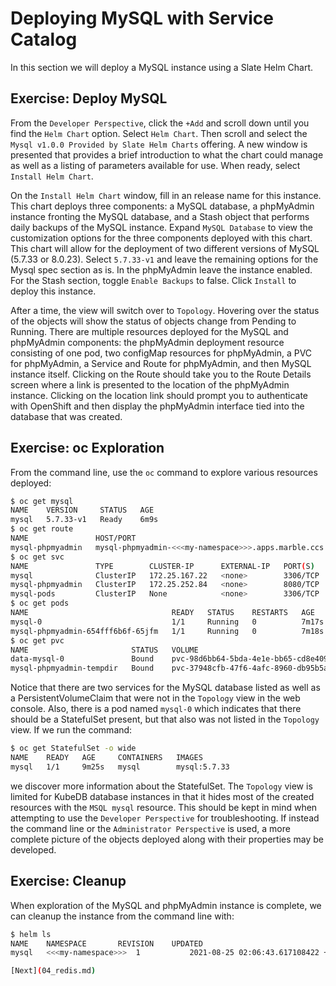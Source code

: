 # Deploying MySQL with Service Catalog

In this section we will deploy a MySQL instance using a Slate Helm Chart.

## Exercise: Deploy MySQL

From the `Developer Perspective`, click the `+Add` and scroll down until you find the `Helm Chart` option. Select `Helm Chart`. Then scroll and select the `Mysql v1.0.0 Provided by Slate Helm Charts` offering. A new window is presented that provides a brief introduction to what the chart could manage as well as a listing of parameters available for use. When ready, select `Install Helm Chart`.

On the `Install Helm Chart` window, fill in an release name for this instance. This chart deploys three components: a MySQL database, a phpMyAdmin instance fronting the MySQL database, and a Stash object that performs daily backups of the MySQL instance. Expand `MySQL Database` to view the customization options for the three components deployed with this chart. This chart will allow for the deployment of two different versions of MySQL (5.7.33 or 8.0.23). Select `5.7.33-v1` and leave the remaining options for the Mysql spec section as is. In the phpMyAdmin leave the instance enabled. For the Stash section, toggle `Enable Backups` to false. Click `Install` to deploy this instance.

After a time, the view will switch over to `Topology`. Hovering over the status of the objects will show the status of objects change from Pending to Running. There are multiple resources deployed for the MySQL and phpMyAdmin components: the phpMyAdmin deployment resource consisting of one pod, two configMap resources for phpMyAdmin, a PVC for phpMyAdmin, a Service and Route for phpMyAdmin, and then MySQL instance itself. Clicking on the Route should take you to the Route Details screen where a link is presented to the location of the phpMyAdmin instance. Clicking on the location link should prompt you to authenticate with OpenShift and then display the phpMyAdmin interface tied into the database that was created.

## Exercise: oc Exploration

From the command line, use the `oc` command to explore various resources deployed:

```bash
$ oc get mysql
NAME    VERSION     STATUS   AGE
mysql   5.7.33-v1   Ready    6m9s
$ oc get route
NAME               HOST/PORT                                                 PATH   SERVICES           PORT    TERMINATION     WILDCARD
mysql-phpmyadmin   mysql-phpmyadmin-<<<my-namespace>>>.apps.marble.ccs.ornl.gov          mysql-phpmyadmin   <all>   edge/Redirect   None
$ oc get svc
NAME               TYPE        CLUSTER-IP      EXTERNAL-IP   PORT(S)    AGE
mysql              ClusterIP   172.25.167.22   <none>        3306/TCP   6m55s
mysql-phpmyadmin   ClusterIP   172.25.252.84   <none>        8080/TCP   6m56s
mysql-pods         ClusterIP   None            <none>        3306/TCP   6m55s
$ oc get pods
NAME                                READY   STATUS    RESTARTS   AGE
mysql-0                             1/1     Running   0          7m17s
mysql-phpmyadmin-654fff6b6f-65jfm   1/1     Running   0          7m18s
$ oc get pvc
NAME                       STATUS   VOLUME                                     CAPACITY   ACCESS MODES   STORAGECLASS   AGE
data-mysql-0               Bound    pvc-98d6bb64-5bda-4e1e-bb65-cd8e409fa1b2   1Gi        RWO            netapp-nfs     12m
mysql-phpmyadmin-tempdir   Bound    pvc-37948cfb-47f6-4afc-8960-db95b5a5b7c1   50Mi       RWX            netapp-nfs     12m
```

Notice that there are two services for the MySQL database listed as well as a PersistentVolumeClaim that were not in the `Topology` view in the web console. Also, there is a pod named `mysql-0` which indicates that there should be a StatefulSet present, but that also was not listed in the `Topology` view. If we run the command:

```bash
$ oc get StatefulSet -o wide
NAME    READY   AGE     CONTAINERS   IMAGES
mysql   1/1     9m25s   mysql        mysql:5.7.33
```

we discover more information about the StatefulSet. The `Topology` view is limited for KubeDB database instances in that it hides most of the created resources with the `MSQL mysql` resource. This should be kept in mind when attempting to use the `Developer Perspective` for troubleshooting. If instead the command line or the `Administrator Perspective` is used, a more complete picture of the objects deployed along with their properties may be developed.

## Exercise: Cleanup

When exploration of the MySQL and phpMyAdmin instance is complete, we can cleanup the instance from the command line with:

```bash
$ helm ls
NAME 	NAMESPACE   	REVISION	UPDATED                                	STATUS  	CHART      	APP VERSION
mysql	<<<my-namespace>>>	1       	2021-08-25 02:06:43.617108422 +0000 UTC	deployed	mysql-1.0.0

[Next](04_redis.md)
